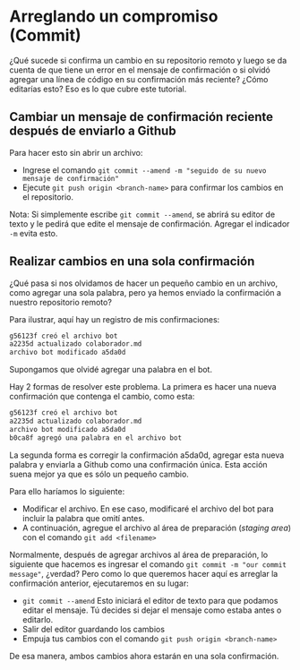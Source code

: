 # Arreglando un compromiso (Commit)

¿Qué sucede si confirma un cambio en su repositorio remoto y luego se da cuenta de que tiene un error en el mensaje de confirmación o si olvidó agregar una línea de código en su confirmación más reciente?
¿Cómo editarías esto? Eso es lo que cubre este tutorial.

## Cambiar un mensaje de confirmación reciente después de enviarlo a Github

Para hacer esto sin abrir un archivo:
* Ingrese el comando ```git commit --amend -m "seguido de su nuevo mensaje de confirmación"```
* Ejecute ```git push origin <branch-name>``` para confirmar los cambios en el repositorio.

Nota: Si simplemente escribe ```git commit --amend```, se abrirá su editor de texto y le pedirá que edite el mensaje de confirmación.
Agregar el indicador ``-m`` evita esto.

## Realizar cambios en una sola confirmación

¿Qué pasa si nos olvidamos de hacer un pequeño cambio en un archivo, como agregar una sola palabra, pero ya hemos enviado la confirmación a nuestro repositorio remoto?

Para ilustrar, aquí hay un registro de mis confirmaciones:
```bash
g56123f creó el archivo bot
a2235d actualizado colaborador.md
archivo bot modificado a5da0d
```

Supongamos que olvidé agregar una palabra en el bot.

Hay 2 formas de resolver este problema. La primera es hacer una nueva confirmación que contenga el cambio, como esta:

```bash
g56123f creó el archivo bot
a2235d actualizado colaborador.md
archivo bot modificado a5da0d
b0ca8f agregó una palabra en el archivo bot
```

La segunda forma es corregir la confirmación a5da0d, agregar esta nueva palabra y enviarla a Github como una confirmación única.
Esta acción suena mejor ya que es sólo un pequeño cambio.

Para ello haríamos lo siguiente:
* Modificar el archivo. En ese caso, modificaré el archivo del bot para incluir la palabra que omití antes.
* A continuación, agregue el archivo al área de preparación (*staging area*) con el comando ```git add <filename>```

Normalmente, después de agregar archivos al área de preparación, lo siguiente que hacemos es ingresar el comando ```git commit -m "our commit message"```, ¿verdad?
Pero como lo que queremos hacer aquí es arreglar la confirmación anterior, ejecutaremos en su lugar:

* ```git commit --amend```
  Esto iniciará el editor de texto para que podamos editar el mensaje. Tú decides si dejar el mensaje como estaba antes o editarlo.
* Salir del editor guardando los cambios
* Empuja tus cambios con el comando ```git push origin <branch-name>```

De esa manera, ambos cambios ahora estarán en una sola confirmación.